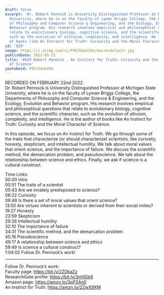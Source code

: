 ```yaml
---
draft: false
excerpt: 'Dr. Robert Pennock is University Distinguished Professor at Michigan State
  University, where he is on the faculty of Lyman Briggs College, the Departments
  of Philosophy and Computer Science & Engineering, and the Ecology, Evolution and
  Behavior program. His research involves empirical and philosophical questions that
  relate to evolutionary biology, cognitive science, and the scientific character,
  such as the evolution of altruism, complexity, and intelligence. He is the author
  of books like An Instinct for Truth: Curiosity and the Moral Character of Science.'
id: '629'
image: https://i.ytimg.com/vi/P9I3S4wVZ44/maxresdefault.jpg
publishDate: 2022-05-23
title: '#629 Robert Pennock - An Instinct for Truth: Curiosity and the Moral Character
  of Science'
youtubeid: P9I3S4wVZ44
---
```

<div class="timelinks">

RECORDED ON FEBRUARY 22nd 2022.  
Dr. Robert Pennock is University Distinguished Professor at Michigan State University, where he is on the faculty of Lyman Briggs College, the Departments of Philosophy and Computer Science & Engineering, and the Ecology, Evolution and Behavior program. His research involves empirical and philosophical questions that relate to evolutionary biology, cognitive science, and the scientific character, such as the evolution of altruism, complexity, and intelligence. He is the author of books like An Instinct for Truth: Curiosity and the Moral Character of Science.

In this episode, we focus on An Instinct for Truth. We go through some of the traits that characterize (or should characterize) scientists, like curiosity, honesty, skepticism, and intellectual humility. We talk about moral values that orient science, and the importance of failure. We discuss the scientific method, the demarcation problem, and pseudoscience. We talk about the relationship between science and ethics. Finally, we ask if science is a cultural construct.

Time Links:  
<time>00:00</time> Intro  
<time>00:51</time> The traits of a scientist  
<time>05:43</time> Are we innately predisposed to science?  
<time>08:22</time> Curiosity  
<time>09:48</time> Is there a set of moral values that orient science?  
<time>13:50</time> Are virtues inherent to scientists or derived from their social milieu?  
<time>19:27</time> Honesty  
<time>23:59</time> Skepticism  
<time>29:26</time> Intellectual humility  
<time>32:10</time> The importance of failure  
<time>34:31</time> The scientific method, and the demarcation problem  
<time>45:16</time> Pseudoscience  
<time>49:17</time> A relationship between science and ethics  
<time>59:49</time> Is science a cultural construct?  
<time>1:04:02</time> Follow Dr. Pennock’s work!

---

Follow Dr. Pennock’s work:  
Faculty page: https://bit.ly/2ZDkaZz  
ResearchGate profile: https://bit.ly/3nHIGk6  
Amazon page: https://amzn.to/3pP2Ag0  
An Instinct for Truth: https://amzn.to/2ZwX9XM
</div>

